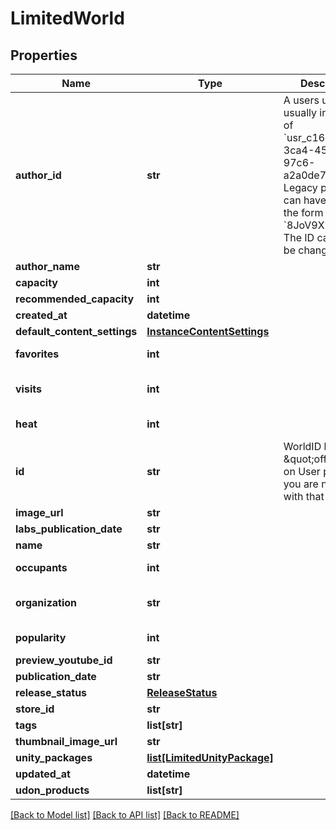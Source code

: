 # LimitedWorld



## Properties
Name | Type | Description | Notes
------------ | ------------- | ------------- | -------------
**author_id** | **str** | A users unique ID, usually in the form of &#x60;usr_c1644b5b-3ca4-45b4-97c6-a2a0de70d469&#x60;. Legacy players can have old IDs in the form of &#x60;8JoV9XEdpo&#x60;. The ID can never be changed. | 
**author_name** | **str** |  | 
**capacity** | **int** |  | 
**recommended_capacity** | **int** |  | [optional] 
**created_at** | **datetime** |  | 
**default_content_settings** | [**InstanceContentSettings**](InstanceContentSettings.md) |  | [optional] 
**favorites** | **int** |  | [default to 0]
**visits** | **int** |  | [optional] [default to 0]
**heat** | **int** |  | [default to 0]
**id** | **str** | WorldID be \&quot;offline\&quot; on User profiles if you are not friends with that user. | 
**image_url** | **str** |  | 
**labs_publication_date** | **str** |  | 
**name** | **str** |  | 
**occupants** | **int** |  | [default to 0]
**organization** | **str** |  | [default to 'vrchat']
**popularity** | **int** |  | [default to 0]
**preview_youtube_id** | **str** |  | [optional] 
**publication_date** | **str** |  | 
**release_status** | [**ReleaseStatus**](ReleaseStatus.md) |  | 
**store_id** | **str** |  | [optional] 
**tags** | **list[str]** |   | 
**thumbnail_image_url** | **str** |  | 
**unity_packages** | [**list[LimitedUnityPackage]**](LimitedUnityPackage.md) |   | 
**updated_at** | **datetime** |  | 
**udon_products** | **list[str]** |  | [optional] 

[[Back to Model list]](../README.md#documentation-for-models) [[Back to API list]](../README.md#documentation-for-api-endpoints) [[Back to README]](../README.md)


